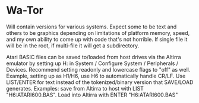 # Wa-Tor

Will contain versions for various systems.  Expect some to be text and others to be graphics depending on limitations of platform memory, speed, and my own ability to come up with code that's not horrible.  If single file it will be in the root, if multi-file it will get a subdirectory.

Atari BASIC files can be saved to/loaded from host drives via the Altirra emulator by setting up H: in System / Configure System / Peripherals / Devices.  Recommend setting readonly and lowercase flags to "off" as well.  Example, setting up as H1/H6, use H6 to automatically handle CR/LF.  Use LIST/ENTER for text instead of the tokenized/binary version that SAVE/LOAD generates.  Examples: save from Altirra to host with LIST "H6:ATARI600.BAS".  Load into Altirra with ENTER "H6:ATARI600.BAS"
